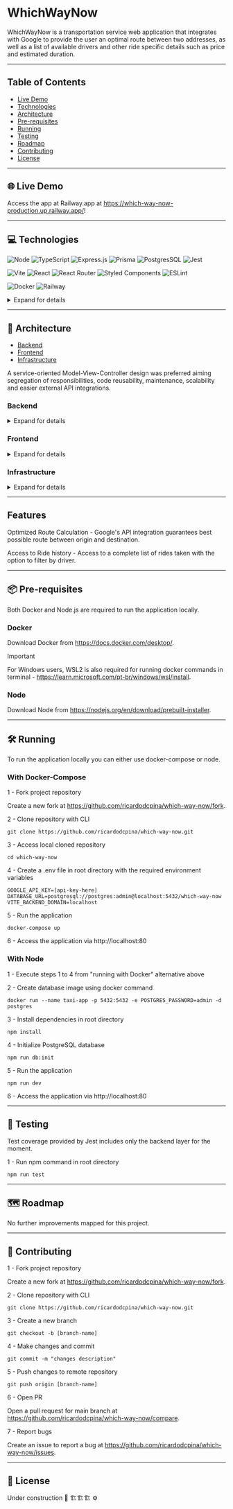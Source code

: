 # WhichWayNow

WhichWayNow is a transportation service web application that integrates with Google to provide the user an optimal route between two addresses, as well as a list of available drivers and other ride specific details such as price and estimated duration.

---

## Table of Contents

- [Live Demo](#globe_with_meridians-live-demo)
- [Technologies](#computer-technologies)
- [Architecture](#triangular_ruler-architecture)
- [Pre-requisites](#package-pre-requisites)
- [Running](#hammer_and_wrench-running)
- [Testing](#test_tube-testing)
- [Roadmap](#world_map-roadmap)
- [Contributing](#handshake-contributing)
- [License](#memo-license)

---

## :globe_with_meridians: Live Demo

Access the app at Railway.app at https://which-way-now-production.up.railway.app/!

---

## :computer: Technologies

![Node](https://img.shields.io/badge/Node%20js-339933?style=for-the-badge&logo=nodedotjs&logoColor=white) ![TypeScript](https://img.shields.io/badge/typescript-%23007ACC.svg?style=for-the-badge&logo=typescript&logoColor=white) ![Express.js](https://img.shields.io/badge/express.js-%23404d59.svg?style=for-the-badge&logo=express&logoColor=%2361DAFB) ![Prisma](https://img.shields.io/badge/Prisma-3982CE?style=for-the-badge&logo=Prisma&logoColor=white) ![PostgresSQL](https://img.shields.io/badge/PostgreSQL-316192?style=for-the-badge&logo=postgresql&logoColor=white) ![Jest](https://img.shields.io/badge/-jest-%23C21325?style=for-the-badge&logo=jest&logoColor=white)

![Vite](https://img.shields.io/badge/vite-%23646CFF.svg?style=for-the-badge&logo=vite&logoColor=white) ![React](https://img.shields.io/badge/react-%2320232a.svg?style=for-the-badge&logo=react&logoColor=%2361DAFB) ![React Router](https://img.shields.io/badge/React_Router-CA4245?style=for-the-badge&logo=react-router&logoColor=white) ![Styled Components](https://img.shields.io/badge/styled--components-DB7093?style=for-the-badge&logo=styled-components&logoColor=white) ![ESLint](https://img.shields.io/badge/ESLint-4B3263?style=for-the-badge&logo=eslint&logoColor=white)

![Docker](https://img.shields.io/badge/docker-%230db7ed.svg?style=for-the-badge&logo=docker&logoColor=white) ![Railway](https://img.shields.io/badge/Railway-131415?style=for-the-badge&logo=railway&logoColor=white)

<details>
<summary>Expand for details</summary>
<br>

**Node** - non blocking I/O, which allows the server to manage multiple simultaneous requests efficiently; Versatility with fullstack Javascript;

**Typescript** - Static typing provides type safety, better productivity with intellisense, compile-time error checking reducing bugs.

**Express.js** - Facilitates route creation, middlewares and HTTP request management; Faster API development.

**Prisma** - provides support for mutliple databases; Automated queries and migrations for better productivity; Typescript compatibility;

**PostgreSQL** - SQL for well-defined relation between entities; Robustness and support to complex transactions.

**Jest** - Code coverage reports; Watch mode allows continous testing;

**Vite** - HMR reduces wait times when making code changes; Optimized build performance; Built-in support for TS, JSX, CSS preprocessors.

**React** - Component-based architecture providing code maintainabilty and reusability; Faster and efficient rendering with virtual DOM;

**React Router** - Dynamic routing based on user input, URL parameters, etc; Improved organization with nested and hierarchical routes; Declarative routing makes app's navigation easier to understand and read.

**Styled-Components** - Scoped and modular styles prevents conflicts with global CSS; Dynamic styling bases on props or state of components;

**ESLint** - Enforce code consistency styles across the project; Allows customizable rules and error prevention;

</details>

---

## :triangular_ruler: Architecture

- [Backend](#backend)
- [Frontend](#frontend)
- [Infrastructure](#infrastructure)

A service-oriented Model-View-Controller design was preferred aiming segregation of responsibilities, code reusability, maintenance, scalability and easier external API integrations.

### Backend

<details>
<summary>Expand for details</summary>
<br>

Backend layer runs on port 8080 and consists of a RestAPI built with Node.js, Typescript and Express.js. Its contents are the database models, controllers, services, routes, utility functions, customized errors, middlewares and some unit tests.

#### APIs

For complete details about the API, access its documentation at http://swagger.io/which-way-now.

External API's:

- **Google Route API** - calculates the optimized route, ETAs (estimated time of arrival) and distance between two given points, origin and destination.

- **Google Geocoding API** - converts the given addresses to latitude/longitude coordinates.

- **Google Maps Static API** - displays a static map with the calculated route and origin and destination markers.

#### Models

Prisma ORM provides a PostgreSQL database instance and two models: Ride Schema and Driver Schema.

Prisma Schemas:

- Ride Schema - stores relevant data about a selected ride by the user whem prompted for an option.
- Driver Schema - stores data from all available drivers.

Prisma directory contains migrations, both schemas and a seed file. The migration initializes the driver and ride tables in PostgreSQL, while the seed file provides three predefined drivers (just for demonstration) for the user to chose depending on the driver's minimum kilometers.

#### Controllers

All of the controllers features simple user input validation (that don't need to access the database) like checking for blank fields and checking for distinct addresses.

Errors found during service execution in controllers are redirected to the global error handling middleware.

Ride schema endpoints:

- `POST /ride/estimate` - estimateRideController
- `PATCH /ride/confirm` - confirmRideController
- `GET /ride/{customer_id}?driver_id={driver_id}` - listRidesController
- `GET /ride/static_map` - generateMapRideController

Driver schema endpoints:

- `GET /driver` - listDriversController

#### Routes

Two routers created for both ride controllers and drive controllers.

#### Services

Each service is called from the corresponding controller with the exception of generateRouteService and geoCodingService, which are called from inside of estimateRideService. Validations that need access to database are executed here.

Ride services:

- **estimateRideService** - calls geoCodingService and validate coordinates, calls genereateRouteService, fetch drivers from db according to route's calculated distance and order by ascending cost per km. Returns the ride data with a list of driver options.

- **confirmRideService** - validates if the option chosen by user has a valid driver and minimum kilometer according to database record. Save ride to database if validation is successfull and return true.

- **listRidesService** - if driver_id is provided as a a query param, validates driver_id and fetches list of rides from that driver. If no driver_id is provided, fetches a list with all the customer's ride disregarding the driver. Validates if no rides were found and returns the list of rides.

- **geoCodingService** - transforms addresses to latitude and longitude coordinates. Returns the coordinates.

- **generateRouteService** - calculates optimized route according to provided addresses. Return the ride data.

- **generateMapRideService** - generate map with provided addresses and polylines from the generateRouteService. Returns the map image as a buffer.

Driver services:

- **listDriversService** - Returns the list of all drivers in database.

#### Middlewares

A global error handling middleware formats the customized errors with error_code and error_description. Otherwise it shows internal server error with 500 status code as default.

#### Errors

List of customized errors:

- 400 - INVALID_DATA
- 400 - INVALID_DRIVER
- 404 - DRIVER_NOT_FOUND
- 404 - NO_RIDES_FOUND
- 404 - INVALID_ADDRESS
- 406 - INVALID_DISTANCE
- 500 - EXTERNAL_API_ERROR

#### Utility functions

Validation functions for controllers. validateBlankFields runs whenever user provides a request body and validateAdresses normalizes origin and destination strings provided by user and check if they are the same.

#### Tests

Unit tests covers the following services and utility functions:

- estimateRide
- confirmRide
- listRides
- validateBlankFields
- validadeAddresses

</details>

### Frontend

<details>
<summary>Expand for details</summary>
<br>

Frontend layer runs on port 80 and was built with Vite, React and Typescript. Its contents are the public directory with images, UI components, react hooks, routes, pages, and utility functions.

#### Routes

Frontend routes are located inside App.tsx file:

- `/` - Home Page (redirects to /request automatically)
- `/request` - Request ride page
- `/options` - Ride options page
- `/history` - Ride history page
- `*` - Error page

#### Pages

Ride request page - This is the page the user gets redirected to when acessing home. There's the request form component so the user can provide a customer id number and the origin and destination addresses.

Ride options page - Displays the static map based on user input sent from the earlier request form. The map shows the calculated route and origin and destination markers. All driver options are presented so the user can make his choice. It displays an error page in case the user access `/options` directly without providing data from request form.

Ride history page - The ride history form is displayed in this page. A table is shown based on the input the user provide: a customer id number and a driver filter option.

#### Hooks

List os hooks and their usage:

- **useFormState** - initializes formState state and links with handleChange event handler inside it. Returns formState and handleChange.

- **usePreviousError** - initializes prevErrorMessage state and displays toast with each error received as a parameter. Cleans state if no errors are found. Returns undefined.

- **useFetch** - initializes data, isLoading and errorMessage states. Defines the fetchData function and handleSubmit event handler then links fetchData with it. If data is successfully fetched, it updates data state, else if any errors occurred it updates the errorMessage state.Returns data, isLoading, errorMessage, fetchData and handleSubmit (fetchData will be used outside of submit event handles sometimes).

- **useRideRequest** - used inside Ride request page. Calls useFormState and useFetch with user input data obtained from request form to API endpoint `/ride/estimate` . Returns data, requestData, formState, isLoading, errorMessage, handleChange, handleSubmit.

- **useRideOption** - used inside Ride options age. Calls useFetch with chosen driver option and ride data to API endpoint `ride/confirm`. Returns data, isLoading, errorMessage and handleSubmit.

- **useGenerateMap** - used inside Ride options page. Initializes mapURL state and calls useFetch with rideData from Ride request page to API endpoint `/ride/static_map?{queryparams}` with query params including the origin and destination markers and the calculated route. Returns mapURL (as a blob), isLoading and ErrorMessage.

- **useRideHistory** - used inside Ride history page. Calls useFormState and useFetch with data obtained from URL query and params to API endpoint `/ride/{customer_id}?driver_id={driver_id}`. Returns data, formState, isLoading, errorMessage, handleChange, handleSubmit.

#### Utility functions

Contains the formatBRL function that applies BRL mask to numeric values.

</details>

### Infrastructure

<details>
<summary>Expand for details</summary>
<br>

The docker-compose file in root directory runs three main services:

- PostgresSQL official database image on port 5432
- Backend service from Dockerfile inside backend folder on port 8080
- Frontend service from Dockerfile inside frontend folder on port 80

Environment variables:

- GOOGLE_API_KEY - Access to Google API's
- DATABASE_URL - Database connection
- VITE_BACKEND_DOMAIN - Vite's proxy configuration to backend service

</details>

---

## Features

Optimized Route Calculation - Google's API integration guarantees best possible route between origin and destination.

Access to Ride history - Access to a complete list of rides taken with the option to filter by driver.

---

## :package: Pre-requisites

Both Docker and Node.js are required to run the application locally.

### Docker

Download Docker from https://docs.docker.com/desktop/.

> [!IMPORTANT]  
> For Windows users, WSL2 is also required for running docker commands in terminal - https://learn.microsoft.com/pt-br/windows/wsl/install.

### Node

Download Node from https://nodejs.org/en/download/prebuilt-installer.

---

## :hammer_and_wrench: Running

To run the application locally you can either use docker-compose or node.

### With Docker-Compose

1 - Fork project repository

Create a new fork at https://github.com/ricardodcpina/which-way-now/fork.

2 - Clone repository with CLI

`git clone https://github.com/ricardodcpina/which-way-now.git`

3 - Access local cloned repository

`cd which-way-now`

4 - Create a .env file in root directory with the required environment variables

    GOOGLE_API_KEY=[api-key-here]
    DATABASE_URL=postgresql://postgres:admin@localhost:5432/which-way-now
    VITE_BACKEND_DOMAIN=localhost

5 - Run the application

`docker-compose up`

6 - Access the application via http://localhost:80

### With Node

1 - Execute steps 1 to 4 from "running with Docker" alternative above

2 - Create database image using docker command

`docker run --name taxi-app -p 5432:5432 -e POSTGRES_PASSWORD=admin -d postgres`

3 - Install dependencies in root directory

`npm install` 

4 - Initialize PostgreSQL database

`npm run db:init`

5 - Run the application

`npm run dev`

6 - Access the application via http://localhost:80

---

## :test_tube: Testing

Test coverage provided by Jest includes only the backend layer for the moment.

1 - Run npm command in root directory

`npm run test`

---

## :world_map: Roadmap

No further improvements mapped for this project.

---

## :handshake: Contributing

1 - Fork project repository

Create a new fork at https://github.com/ricardodcpina/which-way-now/fork.

2 - Clone repository with CLI

`git clone https://github.com/ricardodcpina/which-way-now.git`

3 - Create a new branch

`git checkout -b [branch-name]`

4 - Make changes and commit

`git commit -m "changes description"`

5 - Push changes to remote repository

`git push origin [branch-name]`

6 - Open PR

Open a pull request for main branch at https://github.com/ricardodcpina/which-way-now/compare.

7 - Report bugs

Create an issue to report a bug at https://github.com/ricardodcpina/which-way-now/issues.

---

## :memo: License

Under construction 🔧 🏗️🏗️🏗️ ⚙️
